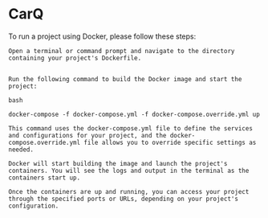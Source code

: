 # CarQ
To run a project using Docker, please follow these steps:

    Open a terminal or command prompt and navigate to the directory containing your project's Dockerfile.


    Run the following command to build the Docker image and start the project:

    bash

    docker-compose -f docker-compose.yml -f docker-compose.override.yml up

    This command uses the docker-compose.yml file to define the services and configurations for your project, and the docker-compose.override.yml file allows you to override specific settings as needed.

    Docker will start building the image and launch the project's containers. You will see the logs and output in the terminal as the containers start up.

    Once the containers are up and running, you can access your project through the specified ports or URLs, depending on your project's configuration.

